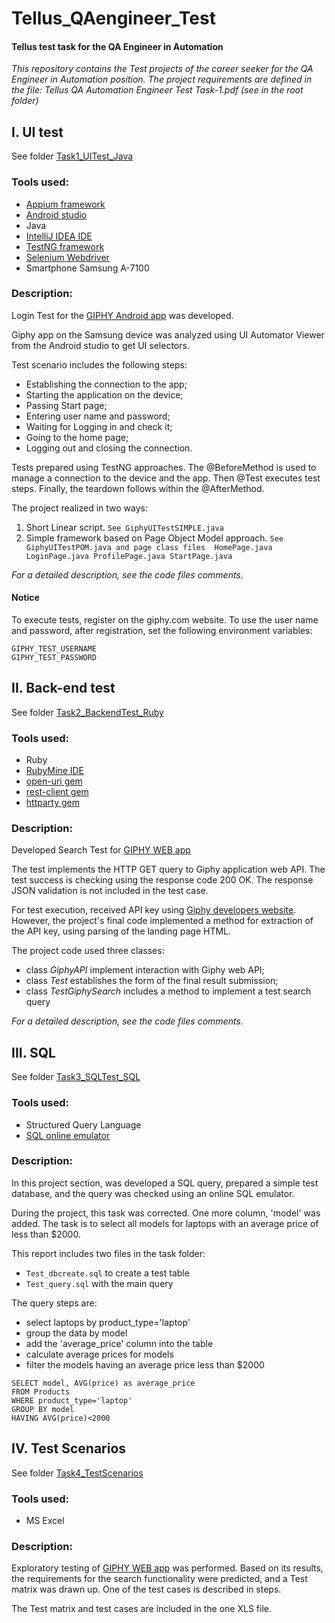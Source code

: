 # Tellus_QAengineer_Test
#### Tellus test task for the QA Engineer in Automation

_This repository contains the Test projects of the career seeker for the QA Engineer in Automation position.
The project requirements are defined in the file: Tellus QA Automation Engineer Test Task-1.pdf (see in the root folder)_

## I. UI test

See folder [Task1_UITest_Java](Task1_UITest_Java/app_ui_test/)

### Tools used:
* [Appium framework](https://appium.io/)
* [Android studio](https://developer.android.com/studio)
* Java
* [IntelliJ IDEA IDE](https://www.jetbrains.com/idea/)
* [TestNG framework](https://testng.org/)
* [Selenium Webdriver](https://www.selenium.dev/downloads/)
* Smartphone Samsung A-7100

### Description:
Login Test for the [GIPHY Android app](https://play.google.com/store/apps/details?id=com.giphy.messenger) was developed.

Giphy app on the Samsung device was analyzed using UI Automator Viewer from the Android studio to get UI selectors.

Test scenario includes the following steps:
- Establishing the connection to the app;
- Starting the application on the device;
- Passing Start page;
- Entering user name and password;
- Waiting for Logging in and check it;
- Going to the home page;
- Logging out and closing the connection.

Tests prepared using TestNG approaches. The @BeforeMethod is used to manage a connection to the device and the app. Then @Test executes test steps. Finally, the teardown follows within the @AfterMethod.

The project realized in two ways:
1. Short Linear script.
`See GiphyUITestSIMPLE.java`
2. Simple framework based on Page Object Model approach.
`See GiphyUITestPOM.java
and page class files 
HomePage.java
LoginPage.java
ProfilePage.java
StartPage.java`

_For a detailed description, see the code files comments._

#### Notice
To execute tests, register on the giphy.com website. To use the user name and password, after registration, set the following environment variables:
```
GIPHY_TEST_USERNAME 
GIPHY_TEST_PASSWORD
```

## II. Back-end test

See folder [Task2_BackendTest_Ruby](Task2_BackendTest_Ruby/)

### Tools used:
* Ruby
* [RubyMine IDE](https://www.jetbrains.com/ruby/)
* [open-uri gem](https://github.com/ruby/open-uri)
* [rest-client gem](https://github.com/rest-client/rest-client)
* [httparty gem](https://github.com/jnunemaker/httparty)

### Description:
Developed Search Test for [GIPHY WEB app](https://giphy.com/)

The test implements the HTTP GET query to Giphy application web API. The test success is checking using the response code 200 OK. The response JSON validation is not included in the test case.

For test execution, received API key using [Giphy developers website](https://developers.giphy.com). However, the project's final code implemented a method for extraction of the API key, using parsing of the landing page HTML.

The project code used three classes:
- class _GiphyAPI_ implement interaction with Giphy web API;
- class _Test_ establishes the form of the final result submission;
- class _TestGiphySearch_ includes a method to implement a test search query

_For a detailed description, see the code files comments._

## III. SQL
See folder [Task3_SQLTest_SQL](Task3_SQLTest_SQL/)

### Tools used:
* Structured Query Language
* [SQL online emulator](http://sqlfiddle.com/)

### Description:
In this project section, was developed a SQL query, prepared a simple test database, and the query was checked using an online SQL emulator.

During the project, this task was corrected. One more column, 'model' was added. The task is to select all models for laptops with an average price of less than $2000.

This report includes two files in the task folder:
* `Test_dbcreate.sql` to create a test table
* `Test_query.sql` with the main query

The query steps are:
- select laptops by product_type='laptop'
- group the data by model
- add the 'average_price' column into the table
- calculate average prices for models
- filter the models having an average price less than $2000

```
SELECT model, AVG(price) as average_price
FROM Products
WHERE product_type='laptop'
GROUP BY model
HAVING AVG(price)<2000
```


## IV. Test Scenarios
See folder [Task4_TestScenarios](Task4_TestScenarios/)

### Tools used:
* MS Excel

### Description:
Exploratory testing of [GIPHY WEB app](https://giphy.com/) was performed. Based on its results, the requirements for the search functionality were predicted, and a Test matrix was drawn up.  One of the test cases is described in steps.

The Test matrix and test cases are included in the one XLS file.
